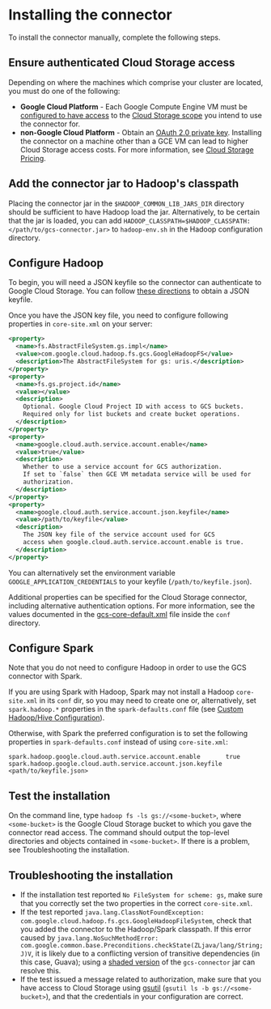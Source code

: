 # Installing the connector

To install the connector manually, complete the following steps.

## Ensure authenticated Cloud Storage access

Depending on where the machines which comprise your cluster are located, you
must do one of the following:

*   **Google Cloud Platform** - Each Google Compute Engine VM must be
    [configured to have access](https://cloud.google.com/compute/docs/authentication#using)
    to the
    [Cloud Storage scope](https://cloud.google.com/storage/docs/authentication#oauth)
    you intend to use the connector for.
*   **non-Google Cloud Platform** - Obtain an
    [OAuth 2.0 private key](https://cloud.google.com/storage/docs/authentication#generating-a-private-key).
    Installing the connector on a machine other than a GCE VM can lead to higher
    Cloud Storage access costs. For more information, see
    [Cloud Storage Pricing](https://cloud.google.com/storage/pricing).

## Add the connector jar to Hadoop's classpath

Placing the connector jar in the `$HADOOP_COMMON_LIB_JARS_DIR` directory should
be sufficient to have Hadoop load the jar. Alternatively, to be certain that the
jar is loaded, you can add
`HADOOP_CLASSPATH=$HADOOP_CLASSPATH:</path/to/gcs-connector.jar>` to
`hadoop-env.sh` in the Hadoop configuration directory.

## Configure Hadoop

To begin, you will need a JSON keyfile so the connector can authenticate to
Google Cloud Storage. You can follow
[these directions](https://cloud.google.com/storage/docs/authentication#service_accounts)
to obtain a JSON keyfile.

Once you have the JSON key file, you need to configure following properties in
`core-site.xml` on your server:

```xml
<property>
  <name>fs.AbstractFileSystem.gs.impl</name>
  <value>com.google.cloud.hadoop.fs.gcs.GoogleHadoopFS</value>
  <description>The AbstractFileSystem for gs: uris.</description>
</property>
<property>
  <name>fs.gs.project.id</name>
  <value></value>
  <description>
    Optional. Google Cloud Project ID with access to GCS buckets.
    Required only for list buckets and create bucket operations.
  </description>
</property>
<property>
  <name>google.cloud.auth.service.account.enable</name>
  <value>true</value>
  <description>
    Whether to use a service account for GCS authorization.
    If set to `false` then GCE VM metadata service will be used for
    authorization.
  </description>
</property>
<property>
  <name>google.cloud.auth.service.account.json.keyfile</name>
  <value>/path/to/keyfile</value>
  <description>
    The JSON key file of the service account used for GCS
    access when google.cloud.auth.service.account.enable is true.
  </description>
</property>
```

You can alternatively set the environment variable
`GOOGLE_APPLICATION_CREDENTIALS` to your keyfile (`/path/to/keyfile.json`).

Additional properties can be specified for the Cloud Storage connector,
including alternative authentication options. For more information, see the
values documented in the [gcs-core-default.xml](/gcs/conf/gcs-core-default.xml)
file inside the `conf` directory.

## Configure Spark

Note that you do not need to configure Hadoop in order to use the GCS connector
with Spark.

If you are using Spark with Hadoop, Spark may not install a Hadoop
`core-site.xml` in its `conf` dir, so you may need to create one or,
alternatively, set `spark.hadoop.*` properties in the `spark-defaults.conf` file
(see
[Custom Hadoop/Hive Configuration](https://spark.apache.org/docs/latest/configuration.html#custom-hadoophive-configuration)).

Otherwise, with Spark the preferred configuration is to set the following
properties in `spark-defaults.conf` instead of using `core-site.xml`:

```
spark.hadoop.google.cloud.auth.service.account.enable       true
spark.hadoop.google.cloud.auth.service.account.json.keyfile <path/to/keyfile.json>
```

## Test the installation

On the command line, type `hadoop fs -ls gs://<some-bucket>`, where
`<some-bucket>` is the Google Cloud Storage bucket to which you gave the
connector read access. The command should output the top-level directories and
objects contained in `<some-bucket>`. If there is a problem, see Troubleshooting
the installation.

## Troubleshooting the installation

*   If the installation test reported `No FileSystem for scheme: gs`, make sure
    that you correctly set the two properties in the correct `core-site.xml`.
*   If the test reported `java.lang.ClassNotFoundException:
    com.google.cloud.hadoop.fs.gcs.GoogleHadoopFileSystem`, check that you added
    the connector to the Hadoop/Spark classpath. If this error caused by
    `java.lang.NoSuchMethodError:
    com.google.common.base.Preconditions.checkState(ZLjava/lang/String;J)V`, it
    is likely due to a conflicting version of transitive dependencies (in this
    case, Guava); using a
    [shaded version](https://storage.googleapis.com/hadoop-lib/gcs/gcs-connector-hadoop2-latest.jar)
    of the `gcs-connector` jar can resolve this.
*   If the test issued a message related to authorization, make sure that you
    have access to Cloud Storage using
    [gsutil](https://cloud.google.com/storage/docs/gsutil) (`gsutil ls -b
    gs://<some-bucket>`), and that the credentials in your configuration are
    correct.
